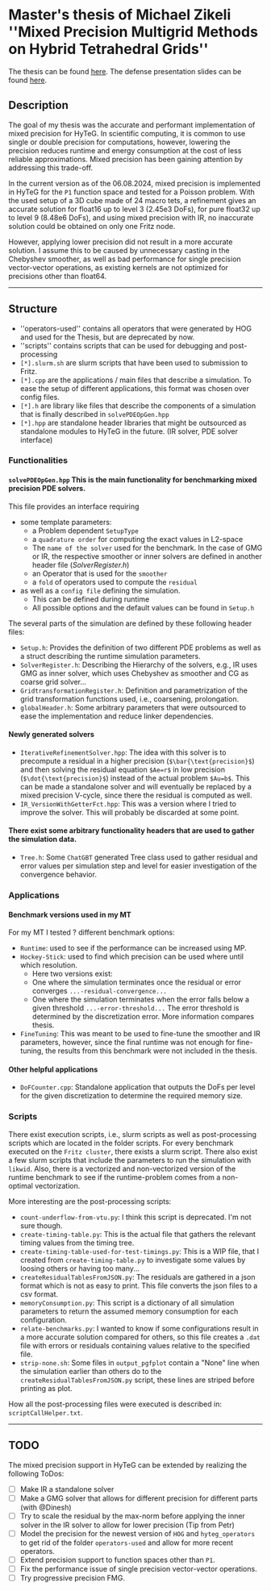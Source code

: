 # Master's thesis of Michael Zikeli ''Mixed Precision Multigrid Methods on Hybrid Tetrahedral Grids''
The thesis can be found [here](https://www10.cs.fau.de/publications/theses/2024/Master_ZikeliMichael.pdf).
The defense presentation slides can be found [here](https://faubox.rrze.uni-erlangen.de/getlink/fiGij3hWL5itYYKJBKv4ZT/2024-05-29-MasterarbeitVerteidigung.pdf).

## Description
The goal of my thesis was the accurate and performant implementation of mixed precision for HyTeG. 
In scientific computing, it is common to use single or double precision for computations, however, 
lowering the precision reduces runtime and energy consumption at the cost of less reliable approximations. 
Mixed precision has been gaining attention by addressing this trade-off.

In the current version as of the 06.08.2024, mixed precision is implemented in HyTeG for the `P1` function space and tested for a Poisson problem.
With the used setup of a 3D cube made of 24 macro tets, a refinement gives an accurate solution for float16 up to level 3 (2.45e3 DoFs), 
for pure float32 up to level 9 (8.48e6 DoFs), and using mixed precision with IR, no inaccurate solution could be obtained on only one Fritz node.

However, applying lower precision did not result in a more accurate solution.
I assume this to be caused by unnecessary casting in the Chebyshev smoother, as well as bad performance for single precision vector-vector operations, as existing kernels are not optimized for precisions other than float64.

---

## Structure
* ''operators-used'' contains all operators that were generated by HOG and used for the Thesis, but are deprecated by now.
* ''scripts'' contains scripts that can be used for debugging and post-processing
* `[*].slurm.sh` are slurm scripts that have been used to submission to Fritz.
* `[*].cpp` are the applications / main files that describe a simulation. To ease the setup of different applications, this format was chosen over config files.
* `[*].h` are library like files that describe the components of a simulation that is finally described in `solvePDEOpGen.hpp`
* `[*].hpp` are standalone header libraries that might be outsourced as standalone modules to HyTeG in the future. (IR solver, PDE solver interface)

### Functionalities
#### `solvePDEOpGen.hpp` This is the main functionality for benchmarking mixed precision PDE solvers. 
This file provides an interface requiring 
* some template parameters:
    - a Problem dependent `SetupType`
    - a `quadrature order` for computing the exact values in L2-space
    - The `name of the solver` used for the benchmark. In the case of GMG or IR, the respective smoother or inner solvers are defined in another header file (_SolverRegister.h_)
    - an Operator that is used for the `smoother`
    - a `fold` of operators used to compute the `residual`
* as well as a `config file` defining the simulation.
    - This can be defined during runtime
    - All possible options and the default values can be found in `Setup.h`

The several parts of the simulation are defined by these following header files:
* `Setup.h`: Provides the definition of two different PDE problems as well as a struct describing the runtime simulation parameters. 
* `SolverRegister.h`: Describing the Hierarchy of the solvers, e.g., IR uses GMG as inner solver, which uses Chebyshev as smoother and CG as coarse grid solver...
* `GridtransformationRegister.h`: Definition and parametrization of the grid transformation functions used, i.e., coarsening, prolongation.
* `globalHeader.h`: Some arbitrary parameters that were outsourced to ease the implementation and reduce linker dependencies.

#### Newly generated solvers
* `IterativeRefinementSolver.hpp`: The idea with this solver is to precompute a residual in a higher precision (`$\bar{\text{precision}$`) and then solving the residual equation `$Ae=r$` in low precision (`$\dot{\text{precision}$`) instead of the actual problem `$Au=b$`. This can be made a standalone solver and will eventually be replaced by a mixed precision V-cycle, since there the residual is computed as well.
* `IR_VersionWithGetterFct.hpp`: This was a version where I tried to improve the solver. This will probably be discarded at some point.

#### There exist some arbitrary functionality headers that are used to gather the simulation data.
* `Tree.h`: Some `ChatGBT` generated Tree class used to gather residual and error values per simulation step and level for easier investigation of the convergence behavior.


### Applications
#### Benchmark versions used in my MT
For my MT I tested ? different benchmark options:
* `Runtime`: used to see if the performance can be increased using MP.
* `Hockey-Stick`: used to find which precision can be used where until which resolution.
  * Here two versions exist:
  - One where the simulation terminates once the residual or error converges `...-residual-convergence...`
  - One where the simulation terminates when the error falls below a given threshold `...-error-threshold...`
  The error threshold is determined by the discretization error. More information compares thesis.
* `FineTuning`: This was meant to be used to fine-tune the smoother and IR parameters, however, since the final runtime was not enough for fine-tuning, the results from this benchmark were not included in the thesis.

#### Other helpful applications
* `DoFCounter.cpp`: Standalone application that outputs the DoFs per level for the given discretization to determine the required memory size.


### Scripts
There exist execution scripts, i.e., slurm scripts as well as post-processing scripts which are located in the folder scripts.
For every benchmark executed on the `Fritz cluster`, there exists a slurm script.
There also exist a few slurm scripts that include the parameters to run the simulation with `likwid`.
Also, there is a vectorized and non-vectorized version of the runtime benchmark to see if the runtime-problem comes from a non-optimal vectorization.

More interesting are the post-processing scripts:
* `count-underflow-from-vtu.py`: I think this script is deprecated. I'm not sure though. 
* `create-timing-table.py`: This is the actual file that gathers the relevant timing values from the timing tree.
* `create-timing-table-used-for-test-timings.py`: This is a WIP file, that I created from `create-timing-table.py` to investigate some values by loosing others or having too many...
* `createResidualTablesFromJSON.py`: The residuals are gathered in a json format which is not as easy to print. This file converts the json files to a csv format.
* `memoryConsumption.py`: This script is a dictionary of all simulation parameters to return the assumed memory consumption for each configuration.
* `relate-benchmarks.py`: I wanted to know if some configurations result in a more accurate solution compared for others, so this file creates a `.dat` file with errors or residuals containing values relative to the specified file.
* `strip-none.sh`: Some files in `output_pgfplot` contain a "None" line when the simulation earlier than others do to the `createResidualTablesFromJSON.py` script, these lines are striped before printing as plot.

How all the post-processing files were executed is described in: `scriptCallHelper.txt`.

---

## TODO
The mixed precision support in HyTeG can be extended by realizing the following ToDos:
- [ ] Make IR a standalone solver
- [ ] Make a GMG solver that allows for different precision for different parts (with @Dinesh)
- [ ] Try to scale the residual by the max-norm before applying the inner solver in the IR solver to allow for lower precision (Tip from Petr)
- [ ] Model the precision for the newest version of `HOG` and `hyteg_operators` to get rid of the folder `operators-used` and allow for more recent operators.
- [ ] Extend precision support to function spaces other than `P1`.
- [ ] Fix the performance issue of single precision vector-vector operations.
- [ ] Try progressive precision FMG.
